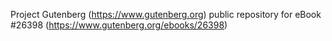 Project Gutenberg (https://www.gutenberg.org) public repository for eBook #26398 (https://www.gutenberg.org/ebooks/26398)
